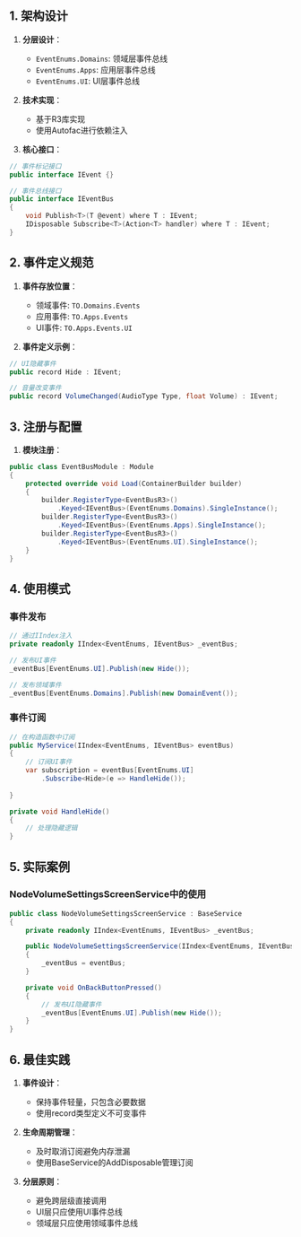 
## 1. 架构设计


1. **分层设计**：

    - `EventEnums.Domains`: 领域层事件总线
    - `EventEnums.Apps`: 应用层事件总线
    - `EventEnums.UI`: UI层事件总线
2. **技术实现**：

    - 基于R3库实现
    - 使用Autofac进行依赖注入
3. **核心接口**：


```csharp
// 事件标记接口
public interface IEvent {}

// 事件总线接口
public interface IEventBus
{
    void Publish<T>(T @event) where T : IEvent;
    IDisposable Subscribe<T>(Action<T> handler) where T : IEvent;
}


```

## 2. 事件定义规范


1. **事件存放位置**：

    - 领域事件: `TO.Domains.Events`
    - 应用事件: `TO.Apps.Events`
    - UI事件: `TO.Apps.Events.UI`
2. **事件定义示例**：


```csharp
// UI隐藏事件
public record Hide : IEvent;

// 音量改变事件
public record VolumeChanged(AudioType Type, float Volume) : IEvent;


```

## 3. 注册与配置


1. **模块注册**：


```csharp
public class EventBusModule : Module
{
    protected override void Load(ContainerBuilder builder)
    {
        builder.RegisterType<EventBusR3>()
            .Keyed<IEventBus>(EventEnums.Domains).SingleInstance();
        builder.RegisterType<EventBusR3>()
            .Keyed<IEventBus>(EventEnums.Apps).SingleInstance();
        builder.RegisterType<EventBusR3>()
            .Keyed<IEventBus>(EventEnums.UI).SingleInstance();
    }
}


```

## 4. 使用模式

### 事件发布


```csharp
// 通过IIndex注入
private readonly IIndex<EventEnums, IEventBus> _eventBus;

// 发布UI事件
_eventBus[EventEnums.UI].Publish(new Hide());

// 发布领域事件
_eventBus[EventEnums.Domains].Publish(new DomainEvent());


```

### 事件订阅


```csharp
// 在构造函数中订阅
public MyService(IIndex<EventEnums, IEventBus> eventBus)
{
    // 订阅UI事件
    var subscription = eventBus[EventEnums.UI]
        .Subscribe<Hide>(e => HandleHide());
    
}

private void HandleHide()
{
    // 处理隐藏逻辑
}


```

## 5. 实际案例

### NodeVolumeSettingsScreenService中的使用


```csharp
public class NodeVolumeSettingsScreenService : BaseService
{
    private readonly IIndex<EventEnums, IEventBus> _eventBus;

    public NodeVolumeSettingsScreenService(IIndex<EventEnums, IEventBus> eventBus)
    {
        _eventBus = eventBus;
    }

    private void OnBackButtonPressed()
    {
        // 发布UI隐藏事件
        _eventBus[EventEnums.UI].Publish(new Hide());
    }
}


```

## 6. 最佳实践


1. **事件设计**：

    - 保持事件轻量，只包含必要数据
    - 使用record类型定义不可变事件
2. **生命周期管理**：

    - 及时取消订阅避免内存泄漏
    - 使用BaseService的AddDisposable管理订阅
3. **分层原则**：

    - 避免跨层级直接调用
    - UI层只应使用UI事件总线
    - 领域层只应使用领域事件总线
